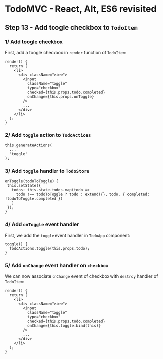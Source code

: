 
# TodoMVC - React, Alt, ES6 revisited


## Step 13 - Add toogle checkbox to `TodoItem`

### 1/ Add toogle checkbox

First, add a toogle checkbox in `render` function of `TodoItem`:

``` 
render() {
  return (
    <li>
      <div className="view">
        <input
          className="toggle"
          type="checkbox"
          checked={this.props.todo.completed}
          onChange={this.props.onToggle}
        />
        ...
      </div>
    </li>
  );
}
```


### 2/ Add `toggle` action to `TodoActions`

```
this.generateActions(
  ...
  'toggle'
);
```


### 3/ Add `toggle` handler to `TodoStore`

```
onToggle(todoToToggle) {
 this.setState({
   todos: this.state.todos.map(todo =>
     todo !== todoToToggle ? todo : extend({}, todo, { completed: !todoToToggle.completed }) 
   )
 });
}
```


### 4/ Add `onToggle` event handler

First, we add the `toggle` event handler in `TodoApp` component:

```
toggle() {
  TodoActions.toggle(this.props.todo);
}
```

### 5/ Add `onChange` event handler on `checkbox`

We can now associate `onChange` event of checkbox with `destroy` handler of `TodoItem`:

``` 
render() {
  return (
    <li>
      <div className="view">
        <input
          className="toggle"
          type="checkbox"
          checked={this.props.todo.completed}
          onChange={this.toggle.bind(this)}
        />
        ...
      </div>
    </li>
  );
}
``` 
